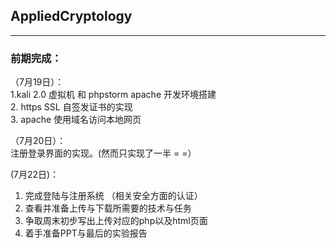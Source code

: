 ## AppliedCryptology   
-------
### 前期完成：   
（7月19日）：  
1.kali 2.0 虚拟机 和 phpstorm apache 开发环境搭建   
2. https SSL 自签发证书的实现   
3. apache 使用域名访问本地网页  

（7月20日）：   
注册登录界面的实现。(然而只实现了一半 = =）


 (7月22日)：  
1. 完成登陆与注册系统 （相关安全方面的认证）  
2. 查看并准备上传与下载所需要的技术与任务  
3. 争取周末初步写出上传对应的php以及html页面  
4. 着手准备PPT与最后的实验报告
